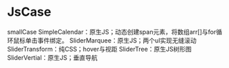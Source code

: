 ﻿# JsCase
smallCase
SimpleCalendar：原生JS；动态创建span元素，将数组arr[]与for循环鼠标单击事件绑定。
SliderMarquee：原生JS；两个ul实现无缝滚动
SliderTransform：纯CSS；hover与视距
SliderTree：原生JS树形图
SliderVertial：原生JS；垂直导航
